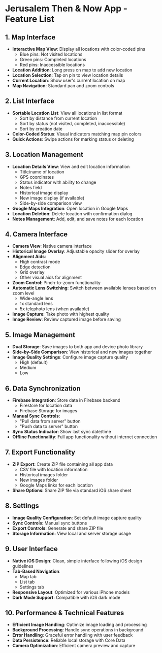 # Jerusalem Then & Now App - Feature List

## 1. Map Interface
- **Interactive Map View**: Display all locations with color-coded pins
  - Blue pins: Not visited locations
  - Green pins: Completed locations
  - Red pins: Inaccessible locations
- **Location Addition**: Long press on map to add new location
- **Location Selection**: Tap on pin to view location details
- **Current Location**: Show user's current location on map
- **Map Navigation**: Standard pan and zoom controls

## 2. List Interface
- **Sortable Location List**: View all locations in list format
  - Sort by distance from current location
  - Sort by status (not visited, completed, inaccessible)
  - Sort by creation date
- **Color-Coded Status**: Visual indicators matching map pin colors
- **Quick Actions**: Swipe actions for marking status or deleting

## 3. Location Management
- **Location Details View**: View and edit location information
  - Title/name of location
  - GPS coordinates
  - Status indicator with ability to change
  - Notes field
  - Historical image display
  - New image display (if available)
  - Side-by-side comparison view
- **Google Maps Integration**: Open location in Google Maps
- **Location Deletion**: Delete location with confirmation dialog
- **Notes Management**: Add, edit, and save notes for each location

## 4. Camera Interface
- **Camera View**: Native camera interface
- **Historical Image Overlay**: Adjustable opacity slider for overlay
- **Alignment Aids**:
  - High contrast mode
  - Edge detection
  - Grid overlay
  - Other visual aids for alignment
- **Zoom Control**: Pinch-to-zoom functionality
- **Automatic Lens Switching**: Switch between available lenses based on zoom level
  - Wide-angle lens
  - 1x standard lens
  - 5x telephoto lens (when available)
- **Image Capture**: Take photo with highest quality
- **Image Review**: Review captured image before saving

## 5. Image Management
- **Dual Storage**: Save images to both app and device photo library
- **Side-by-Side Comparison**: View historical and new images together
- **Image Quality Settings**: Configure image capture quality
  - High (default)
  - Medium
  - Low

## 6. Data Synchronization
- **Firebase Integration**: Store data in Firebase backend
  - Firestore for location data
  - Firebase Storage for images
- **Manual Sync Controls**:
  - "Pull data from server" button
  - "Push data to server" button
- **Sync Status Indicator**: Show last sync date/time
- **Offline Functionality**: Full app functionality without internet connection

## 7. Export Functionality
- **ZIP Export**: Create ZIP file containing all app data
  - CSV file with location information
  - Historical images folder
  - New images folder
  - Google Maps links for each location
- **Share Options**: Share ZIP file via standard iOS share sheet

## 8. Settings
- **Image Quality Configuration**: Set default image capture quality
- **Sync Controls**: Manual sync buttons
- **Export Controls**: Generate and share ZIP file
- **Storage Information**: View local and server storage usage

## 9. User Interface
- **Native iOS Design**: Clean, simple interface following iOS design guidelines
- **Tab-Based Navigation**:
  - Map tab
  - List tab
  - Settings tab
- **Responsive Layout**: Optimized for various iPhone models
- **Dark Mode Support**: Compatible with iOS dark mode

## 10. Performance & Technical Features
- **Efficient Image Handling**: Optimize image loading and processing
- **Background Processing**: Handle sync operations in background
- **Error Handling**: Graceful error handling with user feedback
- **Data Persistence**: Reliable local storage with Core Data
- **Camera Optimization**: Efficient camera preview and capture
